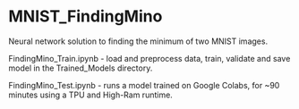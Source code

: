 # MNIST_FindingMino

Neural network solution to finding the minimum of two MNIST images.

FindingMino_Train.ipynb - load and preprocess data, train, validate and save model in the Trained_Models directory.

FindingMino_Test.ipynb - runs a model trained on Google Colabs, for ~90 minutes using a TPU and High-Ram runtime.